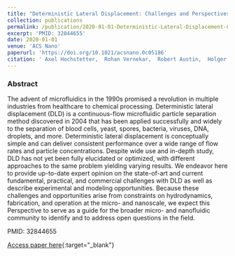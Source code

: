 ```yaml
---
title: "Deterministic Lateral Displacement: Challenges and Perspectives"
collection: publications
permalink: /publication/2020-01-01-Deterministic-Lateral-Displacement-Challenges-and-Perspectives
excerpt: 'PMID: 32844655'
date: 2020-01-01
venue: 'ACS Nano'
paperurl: 'https://doi.org/10.1021/acsnano.0c05186'
citation: ' Axel Hochstetter,  Rohan Vernekar,  Robert Austin,  Holger Becker,  Jason Beech,  Dmitry Fedosov,  Gerhard Gompper,  Sung-Cheol Kim,  Joshua Smith,  Gustavo Stolovitzky,  Jonas Tegenfeldt,  Benjamin Wunsch,  Kerwin Zeming,  Timm Kr{\&quot;u}ger,  David Inglis, &quot;Deterministic Lateral Displacement: Challenges and Perspectives.&quot; ACS Nano, 2020.'
---
```

### Abstract

The advent of microfluidics in the 1990s promised a revolution in multiple industries from healthcare to chemical processing. Deterministic lateral displacement (DLD) is a continuous-flow microfluidic particle separation method discovered in 2004 that has been applied successfully and widely to the separation of blood cells, yeast, spores, bacteria, viruses, DNA, droplets, and more. Deterministic lateral displacement is conceptually simple and can deliver consistent performance over a wide range of flow rates and particle concentrations. Despite wide use and in-depth study, DLD has not yet been fully elucidated or optimized, with different approaches to the same problem yielding varying results. We endeavor here to provide up-to-date expert opinion on the state-of-art and current fundamental, practical, and commercial challenges with DLD as well as describe experimental and modeling opportunities. Because these challenges and opportunities arise from constraints on hydrodynamics, fabrication, and operation at the micro- and nanoscale, we expect this Perspective to serve as a guide for the broader micro- and nanofluidic community to identify and to address open questions in the field.

PMID: 32844655

[Access paper here](https://doi.org/10.1021/acsnano.0c05186){:target="_blank"}
